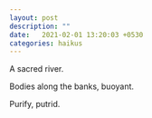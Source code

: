 ```yaml
---
layout: post
description: ""
date:   2021-02-01 13:20:03 +0530
categories: haikus
---
```

A sacred river.

Bodies along the banks, buoyant.

Purify, putrid.
